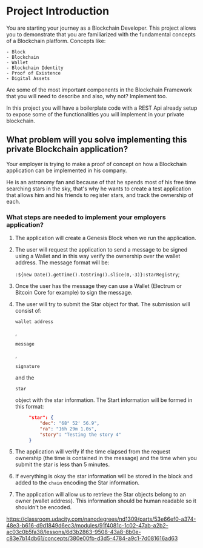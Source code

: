 # Project Introduction

You are starting your journey as a Blockchain Developer. This project allows you to demonstrate that you are familiarized with the fundamental concepts of a Blockchain platform. Concepts like:

```
- Block
- Blockchain
- Wallet
- Blockchain Identity
- Proof of Existence
- Digital Assets
```

Are some of the most important components in the Blockchain Framework that you will need to describe and also, why not? Implement too.

In this project you will have a boilerplate code with a REST Api already setup to expose some of the functionalities you will implement in your private blockchain.



## What problem will you solve implementing this private Blockchain application?

Your employer is trying to make a proof of concept on how a Blockchain application can be implemented in his company.

He is an astronomy fan and because of that he spends most of his free time searching stars in the sky, that's why he wants to create a test application that allows him and his friends to register stars, and track the ownership of each.



### What steps are needed to implement your employers application?

1. The application will create a Genesis Block when we run the application.

2. The user will request the application to send a message to be signed using a Wallet and in this way verify the ownership over the wallet address. The message format will be:

   `:${new Date().getTime().toString().slice(0,-3)}:starRegistry`;

1. Once the user has the message they can use a Wallet (Electrum or Bitcoin Core for example) to sign the message.

2. The user will try to submit the Star object for that. The submission will consist of:

    

   ```
   wallet address
   ```

   ,

    

   ```
   message
   ```

   ,

    

   ```
   signature
   ```

    

   and the

    

   ```
   star
   ```

    

   object with the star information. The Start information will be formed in this format:

   ```json
        "star": {
            "dec": "68° 52' 56.9",
            "ra": "16h 29m 1.0s",
            "story": "Testing the story 4"
        }
   ```

3. The application will verify if the time elapsed from the request ownership (the time is contained in the message) and the time when you submit the star is less than 5 minutes.

4. If everything is okay the star information will be stored in the block and added to the `chain` encoding the Star information.

5. The application will allow us to retrieve the Star objects belong to an owner (wallet address). This information should be human readable so it shouldn't be encoded.



https://classroom.udacity.com/nanodegrees/nd1309/parts/53e66ef0-a374-48e3-b616-d9d1849d6ec3/modules/91f4081c-1c02-47ab-a2b2-ac03c0b5fa38/lessons/6d3b2863-9508-43a8-8b0e-c83e7b14db61/concepts/380e00fb-d3d5-4784-a9c1-7d081616ad63




